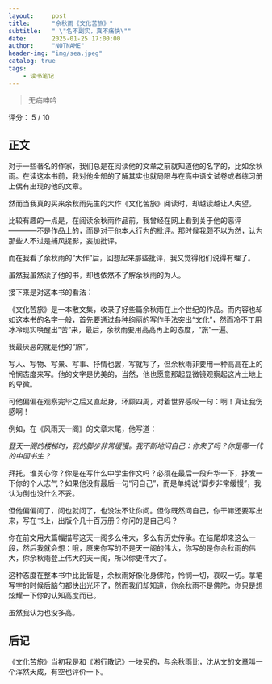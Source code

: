 ```yaml
---
layout:     post
title:      "余秋雨《文化苦旅》"
subtitle:   " \"名不副实，真不痛快\""
date:       2025-01-25 17:00:00
author:     "NOTNAME"
header-img: "img/sea.jpeg"
catalog: true
tags:
    - 读书笔记
---
```


> 无病呻吟 


评分： 5 / 10


<p id = "build"></p>

## 正文

对于一些著名的作家，我们总是在阅读他的文章之前就知道他的名字的，比如余秋雨。在读这本书前，我对他全部的了解其实也就局限与在高中语文试卷或者练习册上偶有出现的他的文章。  

然而当我真的买来余秋雨先生的大作《文化苦旅》阅读时，却越读越让人失望。

比较有趣的一点是，在阅读余秋雨作品前，我曾经在网上看到关于他的恶评————不是作品上的，而是对于他本人行为的批评。那时候我颇不以为然，认为那些人不过是捕风捉影，妄加批评。

而在我看了余秋雨的“大作”后，回想起来那些批评，我又觉得他们说得有理了。

虽然我虽然读了他的书，却也依然不了解余秋雨的为人。

接下来是对这本书的看法：

《文化苦旅》是一本散文集，收录了好些篇余秋雨在上个世纪的作品。而内容也却如这本书的名字一般，首先要通过各种绚丽的写作手法突出“文化”，然而冷不丁用冰冷现实唤醒出“苦”来，最后，余秋雨要用高高再上的态度，“旅”一遍。

我最厌恶的就是他的“旅”。

写人、写物、写景、写事、抒情也罢，写就写了，但余秋雨非要用一种高高在上的怜悯态度来写。他的文字是优美的，当然，他也愿意那起显微镜观察起这片土地上的卑微。

可他偏偏在观察完毕之后又直起身，环顾四周，对着世界感叹一句：啊！真让我伤感啊！

例如，在《风雨天一阁》的文章末尾，他写道：

*登天一阁的楼梯时，我的脚步非常缓慢。我不断地问自己：你来了吗？你是哪一代的中国书生？*

拜托，谁关心你？你是在写什么中学生作文吗？必须在最后一段升华一下，抒发一下你的个人志气？如果他没有最后一句“问自己”，而是单纯说“脚步非常缓慢”，我认为倒也没什么不妥。

但他偏偏问了，问也就问了，也没法不让你问。但你既然问自己，你干嘛还要写出来，写在书上，出版个几十百万册？你问的是自己吗？

你在前文用大篇幅描写这天一阁多么伟大，多么有历史传承。在结尾却来这么一段，然后我就会想：哦，原来你写的不是天一阁的伟大，你写的是你余秋雨的伟大，你余秋雨登上伟大的天一阁，所以你更伟大了。

这种态度在整本书中比比皆是，余秋雨好像化身佛陀，怜悯一切，哀叹一切。拿笔写字的时候后脑勺都快出光环了，然而我们却知道，你余秋雨不是佛陀，你只是想炫耀一下你的认知高度而已。

虽然我认为也没多高。


## 后记

《文化苦旅》当初我是和《湘行散记》一块买的，与余秋雨比，沈从文的文章叫一个浑然天成，有空也评价一下。


